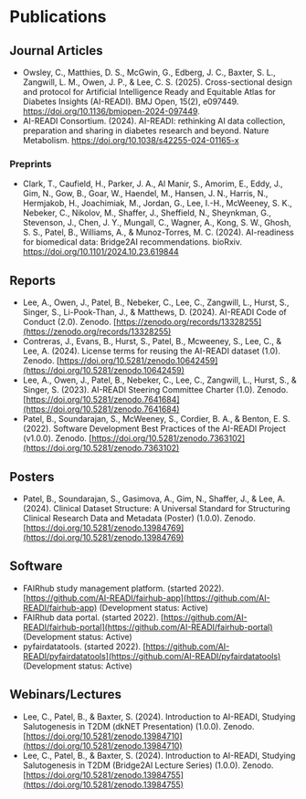 # Publications

## Journal Articles

- Owsley, C., Matthies, D. S., McGwin, G., Edberg, J. C., Baxter, S. L., Zangwill, L. M., Owen, J. P., & Lee, C. S. (2025). Cross-sectional design and protocol for Artificial Intelligence Ready and Equitable Atlas for Diabetes Insights (AI-READI). BMJ Open, 15(2), e097449. <https://doi.org/10.1136/bmjopen-2024-097449>.
- AI-READI Consortium. (2024). AI-READI: rethinking AI data collection, preparation and sharing in diabetes research and beyond. Nature Metabolism. <https://doi.org/10.1038/s42255-024-01165-x>

### Preprints

- Clark, T., Caufield, H., Parker, J. A., Al Manir, S., Amorim, E., Eddy, J., Gim, N., Gow, B., Goar, W., Haendel, M., Hansen, J. N., Harris, N., Hermjakob, H., Joachimiak, M., Jordan, G., Lee, I.-H., McWeeney, S. K., Nebeker, C., Nikolov, M., Shaffer, J., Sheffield, N., Sheynkman, G., Stevenson, J., Chen, J. Y., Mungall, C., Wagner, A., Kong, S. W., Ghosh, S. S., Patel, B., Williams, A., & Munoz-Torres, M. C. (2024). AI-readiness for biomedical data: Bridge2AI recommendations. bioRxiv. <https://doi.org/10.1101/2024.10.23.619844>

## Reports

- Lee, A., Owen, J., Patel, B., Nebeker, C., Lee, C., Zangwill, L., Hurst, S., Singer, S., Li-Pook-Than, J., & Matthews, D. (2024). AI-READI Code of Conduct (2.0). Zenodo. [https://zenodo.org/records/13328255](https://zenodo.org/records/13328255)
- Contreras, J., Evans, B., Hurst, S., Patel, B., Mcweeney, S., Lee, C., & Lee, A. (2024). License terms for reusing the AI-READI dataset (1.0). Zenodo. [https://doi.org/10.5281/zenodo.10642459](https://doi.org/10.5281/zenodo.10642459)
- Lee, A., Owen, J., Patel, B., Nebeker, C., Lee, C., Zangwill, L., Hurst, S., & Singer, S. (2023). AI-READI Steering Committee Charter (1.0). Zenodo. [https://doi.org/10.5281/zenodo.7641684](https://doi.org/10.5281/zenodo.7641684)
- Patel, B., Soundarajan, S., McWeeney, S., Cordier, B. A., & Benton, E. S. (2022). Software Development Best Practices of the AI-READI Project (v1.0.0). Zenodo. [https://doi.org/10.5281/zenodo.7363102](https://doi.org/10.5281/zenodo.7363102)

## Posters

- Patel, B., Soundarajan, S., Gasimova, A., Gim, N., Shaffer, J., & Lee, A. (2024). Clinical Dataset Structure: A Universal Standard for Structuring Clinical Research Data and Metadata (Poster) (1.0.0). Zenodo. [https://doi.org/10.5281/zenodo.13984769](https://doi.org/10.5281/zenodo.13984769)

## Software

- FAIRhub study management platform. (started 2022). [https://github.com/AI-READI/fairhub-app](https://github.com/AI-READI/fairhub-app) (Development status: Active)
- FAIRhub data portal. (started 2022). [https://github.com/AI-READI/fairhub-portal](https://github.com/AI-READI/fairhub-portal) (Development status: Active)
- pyfairdatatools. (started 2022). [https://github.com/AI-READI/pyfairdatatools](https://github.com/AI-READI/pyfairdatatools) (Development status: Active)

## Webinars/Lectures

- Lee, C., Patel, B., & Baxter, S. (2024). Introduction to AI-READI, Studying Salutogenesis in T2DM (dkNET Presentation) (1.0.0). Zenodo. [https://doi.org/10.5281/zenodo.13984710](https://doi.org/10.5281/zenodo.13984710)
- Lee, C., Patel, B., & Baxter, S. (2024). Introduction to AI-READI, Studying Salutogenesis in T2DM (Bridge2AI Lecture Series) (1.0.0). Zenodo. [https://doi.org/10.5281/zenodo.13984755](https://doi.org/10.5281/zenodo.13984755)
